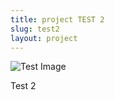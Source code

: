 ```yaml
---
title: project TEST 2
slug: test2
layout: project
---
```


![Test Image](https://www.leiska.de/img/uploads/01_LEISKA_200509e03.jpg "a title")

Test 2
